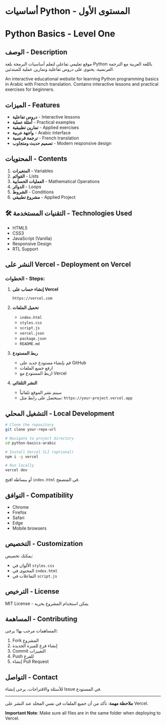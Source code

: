 # أساسيات Python - المستوى الأول
# Python Basics - Level One

##  الوصف - Description

موقع تعليمي تفاعلي لتعلم أساسيات البرمجة بلغة Python باللغة العربية مع الترجمة الفرنسية. يحتوي على دروس تفاعلية وتمارين عملية للمبتدئين.

An interactive educational website for learning Python programming basics in Arabic with French translation. Contains interactive lessons and practical exercises for beginners.

##  الميزات - Features

- **دروس تفاعلية** - Interactive lessons
- **أمثلة عملية** - Practical examples  
- **تمارين تطبيقية** - Applied exercises
- **واجهة عربية** - Arabic interface
- **ترجمة فرنسية** - French translation
- **تصميم حديث ومتجاوب** - Modern responsive design

##  المحتويات - Contents

1. **المتغيرات** - Variables
2. **القوائم** - Lists  
3. **العمليات الحسابية** - Mathematical Operations
4. **الدوائر** - Loops
5. **الشروط** - Conditions
6. **مشروع تطبيقي** - Applied Project

## 🛠 التقنيات المستخدمة - Technologies Used

- HTML5
- CSS3
- JavaScript (Vanilla)
- Responsive Design
- RTL Support

##  النشر على Vercel - Deployment on Vercel

### الخطوات - Steps:

1. **إنشاء حساب على Vercel**
   ```
   https://vercel.com
   ```

2. **تحميل الملفات**
   - `index.html`
   - `styles.css`
   - `script.js`
   - `vercel.json`
   - `package.json`
   - `README.md`

3. **ربط المستودع**
   - قم بإنشاء مستودع جديد على GitHub
   - ارفع جميع الملفات
   - اربط المستودع مع Vercel

4. **النشر التلقائي**
   - سيتم نشر الموقع تلقائياً
   - ستحصل على رابط مثل: `https://your-project.vercel.app`

##  التشغيل المحلي - Local Development

```bash
# Clone the repository
git clone your-repo-url

# Navigate to project directory
cd python-basics-arabic

# Install Vercel CLI (optional)
npm i -g vercel

# Run locally
vercel dev
```

أو ببساطة افتح `index.html` في المتصفح.

##  التوافق - Compatibility

-  Chrome
-  Firefox  
-  Safari
-  Edge
-  Mobile browsers

##  التخصيص - Customization

يمكنك تخصيص:
- الألوان في `styles.css`
- المحتوى في `index.html`  
- التفاعلات في `script.js`

##  الترخيص - License

MIT License - يمكن استخدام المشروع بحرية

##  المساهمة - Contributing

المساهمات مرحب بها! يرجى:
1. Fork المشروع
2. إنشاء فرع للميزة الجديدة
3. Commit التغييرات  
4. Push للفرع
5. إنشاء Pull Request

##  التواصل - Contact

للأسئلة والاقتراحات، يرجى إنشاء Issue في المستودع.

---

**ملاحظة مهمة**: تأكد من أن جميع الملفات في نفس المجلد عند النشر على Vercel.

**Important Note**: Make sure all files are in the same folder when deploying to Vercel.